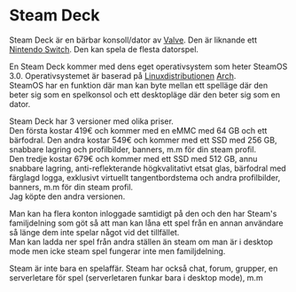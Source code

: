 # Steam Deck
Steam Deck är en bärbar konsoll/dator av [Valve](https://sv.wikipedia.org/wiki/Valve_Corporation). Den är liknande ett [Nintendo Switch](https://sv.wikipedia.org/wiki/Nintendo_Switch). Den kan spela de flesta datorspel.

En Steam Deck kommer med dens eget operativsystem som heter SteamOS 3.0. Operativsystemet är baserad på [Linuxdistributionen](https://sv.wikipedia.org/wiki/Linuxdistribution) [Arch](https://sv.wikipedia.org/wiki/Arch_Linux).                                            
SteamOS har en funktion där man kan byte mellan ett spelläge där den beter sig som en spelkonsol och ett desktopläge där den beter sig som en dator.

Steam Deck har 3 versioner med olika priser.                                        
Den första kostar 419€ och kommer med en eMMC med 64 GB och ett bärfodral.
Den andra kostar 549€ och kommer med ett SSD med 256 GB, snabbare lagring och profilbilder, banners, m.m för din steam profil.                                      
Den tredje kostar 679€ och kommer med ett SSD med 512 GB, annu snabbare lagring, anti-reflekterande högkvalitativt etsat glas, bärfodral med färglagd logga, exklusivt virtuellt tangentbordstema och andra profilbilder, banners, m.m för din steam profil.                                        
Jag köpte den andra versionen.

Man kan ha flera konton inloggade samtidigt på den och den har Steam's familjdelning som göt så att man kan låna ett spel från en annan användare så länge dem inte spelar något vid det tillfället.                    
Man kan ladda ner spel från andra ställen än steam om man är i desktop mode men icke steam spel fungerar inte men familjdelning.

Steam är inte bara en spelaffär. Steam har också chat, forum, grupper, en serverletare för spel (serverletaren funkar bara i desktop mode), m.m